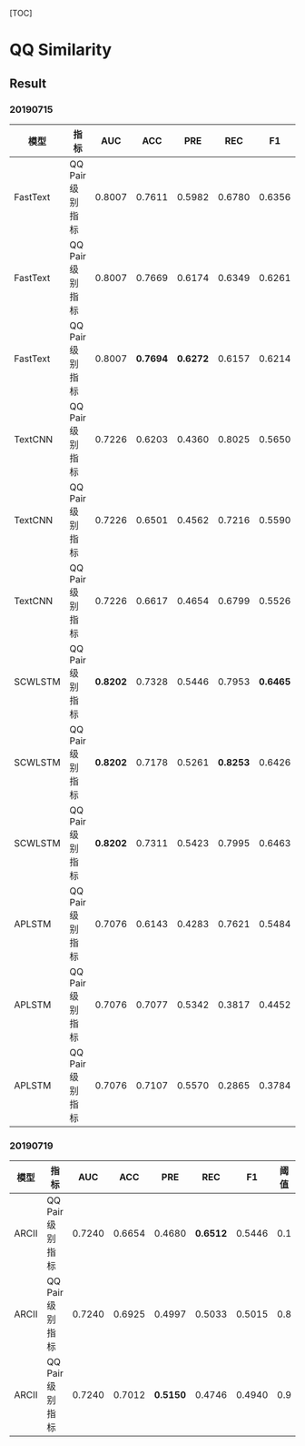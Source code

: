 [TOC]

# QQ Similarity

## Result

### 20190715

| 模型     | 指标            | AUC        | ACC        | PRE        | REC        | F1         | 阈值 | 备注             |
| -------- | --------------- | ---------- | ---------- | ---------- | ---------- | ---------- | ---- | ---------------- |
| FastText | QQ Pair级别指标 | 0.8007     | 0.7611     | 0.5982     | 0.6780     | 0.6356     | 0.33 | 最高F1，30 epoch |
| FastText | QQ Pair级别指标 | 0.8007     | 0.7669     | 0.6174     | 0.6349     | 0.6261     | 0.8  | 高阈值，30 epoch |
| FastText | QQ Pair级别指标 | 0.8007     | **0.7694** | **0.6272** | 0.6157     | 0.6214     | 0.9  | 高阈值，30 epoch |
| TextCNN  | QQ Pair级别指标 | 0.7226     | 0.6203     | 0.4360     | 0.8025     | 0.5650     | 0.33 | 最高F1，28 epoch |
| TextCNN  | QQ Pair级别指标 | 0.7226     | 0.6501     | 0.4562     | 0.7216     | 0.5590     | 0.8  | 高阈值，28 epoch |
| TextCNN  | QQ Pair级别指标 | 0.7226     | 0.6617     | 0.4654     | 0.6799     | 0.5526     | 0.9  | 高阈值，28 epoch |
| SCWLSTM  | QQ Pair级别指标 | **0.8202** | 0.7328     | 0.5446     | 0.7953     | **0.6465** | 0.91 | 最高F1，11 epoch |
| SCWLSTM  | QQ Pair级别指标 | **0.8202** | 0.7178     | 0.5261     | **0.8253** | 0.6426     | 0.8  | 高阈值，11 epoch |
| SCWLSTM  | QQ Pair级别指标 | **0.8202** | 0.7311     | 0.5423     | 0.7995     | 0.6463     | 0.9  | 高阈值，11 epoch |
| APLSTM   | QQ Pair级别指标 | 0.7076     | 0.6143     | 0.4283     | 0.7621     | 0.5484     | 0.17 | 最高F1，9 epoch  |
| APLSTM   | QQ Pair级别指标 | 0.7076     | 0.7077     | 0.5342     | 0.3817     | 0.4452     | 0.8  | 高阈值，9 epoch  |
| APLSTM   | QQ Pair级别指标 | 0.7076     | 0.7107     | 0.5570     | 0.2865     | 0.3784     | 0.9  | 高阈值，9 epoch  |

### 20190719

| 模型  | 指标            | AUC    | ACC    | PRE        | REC        | F1     | 阈值 | 备注             |
| ----- | --------------- | ------ | ------ | ---------- | ---------- | ------ | ---- | ---------------- |
| ARCII | QQ Pair级别指标 | 0.7240 | 0.6654 | 0.4680     | **0.6512** | 0.5446 | 0.1  | 最高F1，28 epoch |
| ARCII | QQ Pair级别指标 | 0.7240 | 0.6925 | 0.4997     | 0.5033     | 0.5015 | 0.8  | 高阈值，28 epoch |
| ARCII | QQ Pair级别指标 | 0.7240 | 0.7012 | **0.5150** | 0.4746     | 0.4940 | 0.9  | 高阈值，28 epoch |

